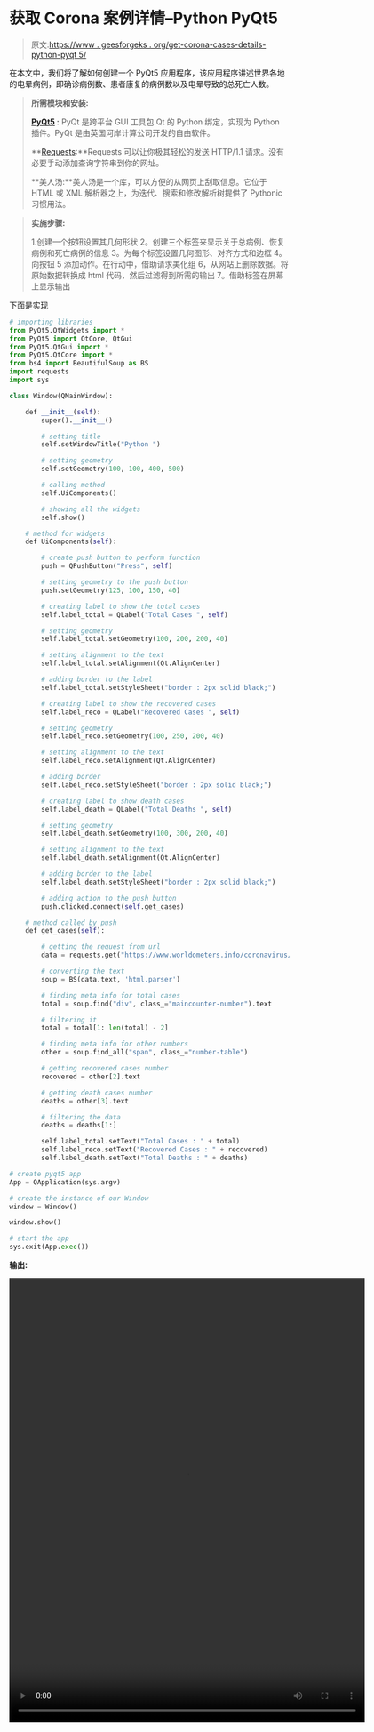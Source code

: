 # 获取 Corona 案例详情–Python PyQt5

> 原文:[https://www . geesforgeks . org/get-corona-cases-details-python-pyqt 5/](https://www.geeksforgeeks.org/get-corona-cases-details-python-pyqt5/)

在本文中，我们将了解如何创建一个 PyQt5 应用程序，该应用程序讲述世界各地的电晕病例，即确诊病例数、患者康复的病例数以及电晕导致的总死亡人数。

> **所需模块和安装:**
> 
> **[PyQt5](https://www.geeksforgeeks.org/python-introduction-to-pyqt5/) :** PyQt 是跨平台 GUI 工具包 Qt 的 Python 绑定，实现为 Python 插件。PyQt 是由英国河岸计算公司开发的自由软件。
> 
> **[Requests](https://www.geeksforgeeks.org/python-introduction-to-pyqt5/):**Requests 可以让你极其轻松的发送 HTTP/1.1 请求。没有必要手动添加查询字符串到你的网址。
> 
> **美人汤:**美人汤是一个库，可以方便的从网页上刮取信息。它位于 HTML 或 XML 解析器之上，为迭代、搜索和修改解析树提供了 Pythonic 习惯用法。

> **实施步骤:**
> 
> 1.创建一个按钮设置其几何形状
> 2。创建三个标签来显示关于总病例、恢复病例和死亡病例的信息
> 3。为每个标签设置几何图形、对齐方式和边框
> 4。向按钮
> 5 添加动作。在行动中，借助请求美化组
> 6，从网站上删除数据。将原始数据转换成 html 代码，然后过滤得到所需的输出
> 7。借助标签在屏幕上显示输出

下面是实现

```py
# importing libraries
from PyQt5.QtWidgets import * 
from PyQt5 import QtCore, QtGui
from PyQt5.QtGui import * 
from PyQt5.QtCore import * 
from bs4 import BeautifulSoup as BS
import requests
import sys

class Window(QMainWindow):

    def __init__(self):
        super().__init__()

        # setting title
        self.setWindowTitle("Python ")

        # setting geometry
        self.setGeometry(100, 100, 400, 500)

        # calling method
        self.UiComponents()

        # showing all the widgets
        self.show()

    # method for widgets
    def UiComponents(self):

        # create push button to perform function
        push = QPushButton("Press", self)

        # setting geometry to the push button
        push.setGeometry(125, 100, 150, 40)

        # creating label to show the total cases
        self.label_total = QLabel("Total Cases ", self)

        # setting geometry
        self.label_total.setGeometry(100, 200, 200, 40)

        # setting alignment to the text
        self.label_total.setAlignment(Qt.AlignCenter)

        # adding border to the label
        self.label_total.setStyleSheet("border : 2px solid black;")

        # creating label to show the recovered cases
        self.label_reco = QLabel("Recovered Cases ", self)

        # setting geometry
        self.label_reco.setGeometry(100, 250, 200, 40)

        # setting alignment to the text
        self.label_reco.setAlignment(Qt.AlignCenter)

        # adding border
        self.label_reco.setStyleSheet("border : 2px solid black;")

        # creating label to show death cases
        self.label_death = QLabel("Total Deaths ", self)

        # setting geometry
        self.label_death.setGeometry(100, 300, 200, 40)

        # setting alignment to the text
        self.label_death.setAlignment(Qt.AlignCenter)

        # adding border to the label
        self.label_death.setStyleSheet("border : 2px solid black;")

        # adding action to the push button
        push.clicked.connect(self.get_cases)

    # method called by push
    def get_cases(self):

        # getting the request from url
        data = requests.get("https://www.worldometers.info/coronavirus/")

        # converting the text
        soup = BS(data.text, 'html.parser')

        # finding meta info for total cases
        total = soup.find("div", class_="maincounter-number").text

        # filtering it
        total = total[1: len(total) - 2]

        # finding meta info for other numbers
        other = soup.find_all("span", class_="number-table")

        # getting recovered cases number
        recovered = other[2].text

        # getting death cases number
        deaths = other[3].text

        # filtering the data
        deaths = deaths[1:]

        self.label_total.setText("Total Cases : " + total)
        self.label_reco.setText("Recovered Cases : " + recovered)
        self.label_death.setText("Total Deaths : " + deaths)

# create pyqt5 app
App = QApplication(sys.argv)

# create the instance of our Window
window = Window()

window.show()

# start the app
sys.exit(App.exec())
```

**输出:**

<video class="wp-video-shortcode" id="video-406376-1" width="640" height="800" preload="metadata" controls=""><source type="video/mp4" src="https://media.geeksforgeeks.org/wp-content/uploads/20200423022635/Python-23-04-2020-02_20_08.mp4?_=1">[https://media.geeksforgeeks.org/wp-content/uploads/20200423022635/Python-23-04-2020-02_20_08.mp4](https://media.geeksforgeeks.org/wp-content/uploads/20200423022635/Python-23-04-2020-02_20_08.mp4)</video>
